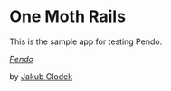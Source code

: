 # One Moth Rails

This is the sample app for testing Pendo.

[*Pendo*](https://www.pendo.io)

by [Jakub Glodek](mailto:jakub.glodek@gmail.com)